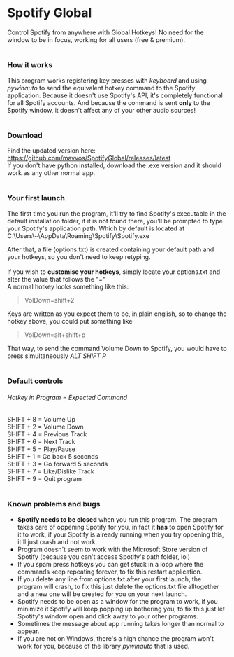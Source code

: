 # Spotify Global
Control Spotify from anywhere with Global Hotkeys! No need for the window to be in focus, working for all users (free & premium).

#
### How it works
This program works registering key presses with _keyboard_ and using _pywinauto_ to send the equivalent hotkey command to the Spotify application.
Because it doesn't use Spotify's API, it's completely functional for all Spotify accounts. And because the command is sent **only** to the Spotify window, it doesn't affect any of your other audio sources!
#
### Download
Find the updated version here: https://github.com/mavvos/SpotifyGlobal/releases/latest \
If you don't have python installed, download the .exe version and it should work as any other normal app.

#
### Your first launch
The first time you run the program, it'll try to find Spotify's executable in the default installation folder, if it is not found there, you'll be prompted to type your Spotify's application path.
Which by default is located at\
C:\Users\\~\AppData\Roaming\Spotify\Spotify.exe

After that, a file (options.txt) is created containing your default path and your hotkeys, so you don't need to keep retyping.\
\
If you wish to **customise your hotkeys**, simply locate your options.txt and alter the value that follows the "_=_"\
A normal hotkey looks something like this:
>VolDown=shift+2
>
Keys are written as you expect them to be, in plain english, so to change the hotkey above, you could put something like
>VolDown=alt+shift+p
>
That way, to send the command Volume Down to Spotify, you would have to press simultaneously _ALT SHIFT P_
#
### Default controls
###### Hotkey in Program = Expected Command
SHIFT + 8         = Volume Up      
SHIFT + 2         = Volume Down    
SHIFT + 4         = Previous Track      
SHIFT + 6         = Next Track       
SHIFT + 5         = Play/Pause        
SHIFT + 1         = Go back 5 seconds       
SHIFT + 3         = Go forward 5 seconds     
SHIFT + 7         = Like/Dislike Track    
SHIFT + 9         = Quit program
#
### Known problems and bugs
- **Spotify needs to be closed** when you run this program. The program takes care of oppening Spotify for you, in fact it **has** to open Spotify for it to work, if your Spotify is already running when you try oppening this, it'll just crash and not work.
- Program doesn't seem to work with the Microsoft Store version of Spotify (because you can't access Spotify's path folder, lol)
- If you spam press hotkeys you can get stuck in a loop where the commands keep repeating forever, to fix this restart application.
- If you delete any line from options.txt after your first launch, the program will crash, to fix this just delete the options.txt file alltogether and a new one will be created for you on your next launch.
- Spotify needs to be open as a window for the program to work, if you minimize it Spotify will keep popping up bothering you, to fix this just let Spotify's window open and click away to your other programs.
- Sometimes the message about app running takes longer than normal to appear.
- If you are not on Windows, there's a high chance the program won't work for you, because of the library _pywinauto_ that is used.
